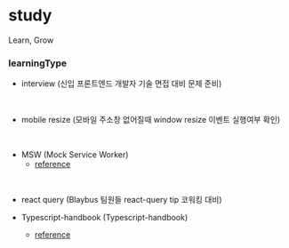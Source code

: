 # study

Learn, Grow

### learningType

- interview (신입 프론트엔드 개발자 기술 면접 대비 문제 준비)
<br>

- mobile resize (모바일 주소창 없어질때 window resize 이벤트 실행여부 확인)
<br>

- MSW (Mock Service Worker)
  - [reference](https://mswjs.io/)
<br>

- react query (Blaybus 팀원들 react-query tip 코워킹 대비)

- Typescript-handbook (Typescript-handbook)
  - [reference](https://typescript-kr.github.io/)
<br>
